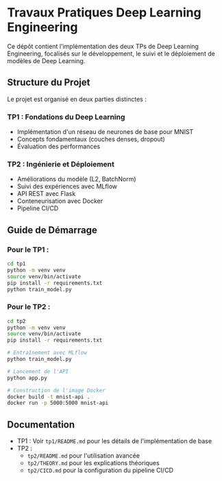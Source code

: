 # Travaux Pratiques Deep Learning Engineering

Ce dépôt contient l'implémentation des deux TPs de Deep Learning Engineering, focalisés sur le développement,
le suivi et le déploiement de modèles de Deep Learning.

## Structure du Projet

Le projet est organisé en deux parties distinctes :

### TP1 : Fondations du Deep Learning
- Implémentation d'un réseau de neurones de base pour MNIST
- Concepts fondamentaux (couches denses, dropout)
- Évaluation des performances

### TP2 : Ingénierie et Déploiement
- Améliorations du modèle (L2, BatchNorm)
- Suivi des expériences avec MLflow
- API REST avec Flask
- Conteneurisation avec Docker
- Pipeline CI/CD

## Guide de Démarrage

### Pour le TP1 :
```bash
cd tp1
python -m venv venv
source venv/bin/activate
pip install -r requirements.txt
python train_model.py
```

### Pour le TP2 :
```bash
cd tp2
python -m venv venv
source venv/bin/activate
pip install -r requirements.txt

# Entraînement avec MLflow
python train_model.py

# Lancement de l'API
python app.py

# Construction de l'image Docker
docker build -t mnist-api .
docker run -p 5000:5000 mnist-api
```

## Documentation

- TP1 : Voir `tp1/README.md` pour les détails de l'implémentation de base
- TP2 : 
  - `tp2/README.md` pour l'utilisation avancée
  - `tp2/THEORY.md` pour les explications théoriques
  - `tp2/CICD.md` pour la configuration du pipeline CI/CD
